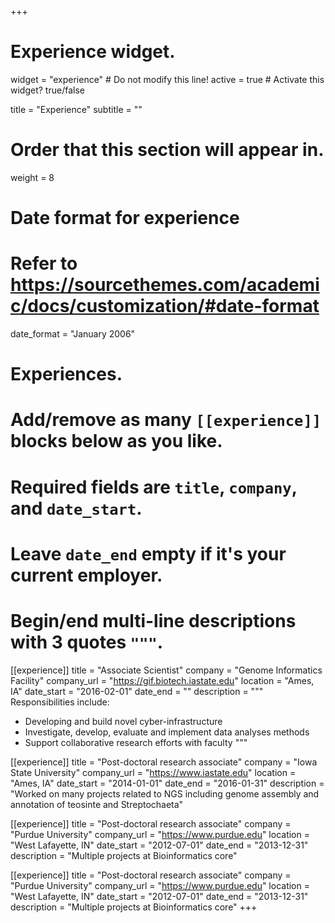 +++
# Experience widget.
widget = "experience"  # Do not modify this line!
active = true  # Activate this widget? true/false

title = "Experience"
subtitle = ""

# Order that this section will appear in.
weight = 8

# Date format for experience
#   Refer to https://sourcethemes.com/academic/docs/customization/#date-format
date_format = "January 2006"

# Experiences.
#   Add/remove as many `[[experience]]` blocks below as you like.
#   Required fields are `title`, `company`, and `date_start`.
#   Leave `date_end` empty if it's your current employer.
#   Begin/end multi-line descriptions with 3 quotes `"""`.
[[experience]]
  title = "Associate Scientist"
  company = "Genome Informatics Facility"
  company_url = "https://gif.biotech.iastate.edu"
  location = "Ames, IA"
  date_start = "2016-02-01"
  date_end = ""
  description = """
  Responsibilities include:

  * Developing and build novel cyber-infrastructure
  * Investigate, develop, evaluate and implement data analyses methods
  * Support collaborative research efforts with faculty
  """

[[experience]]
  title = "Post-doctoral research associate"
  company = "Iowa State University"
  company_url = "https://www.iastate.edu"
  location = "Ames, IA"
  date_start = "2014-01-01"
  date_end = "2016-01-31"
  description = "Worked on many projects related to NGS including genome assembly and annotation of teosinte and Streptochaeta"

[[experience]]
  title = "Post-doctoral research associate"
  company = "Purdue University"
  company_url = "https://www.purdue.edu"
  location = "West Lafayette, IN"
  date_start = "2012-07-01"
  date_end = "2013-12-31"
  description = "Multiple projects at Bioinformatics core"

  [[experience]]
    title = "Post-doctoral research associate"
    company = "Purdue University"
    company_url = "https://www.purdue.edu"
    location = "West Lafayette, IN"
    date_start = "2012-07-01"
    date_end = "2013-12-31"
    description = "Multiple projects at Bioinformatics core"
+++
